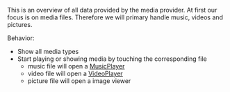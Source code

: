 This is an overview of all data provided by the media provider. At first our focus is on media files. Therefore we will primary handle music, videos and pictures.

Behavior:
* Show all media types
* Start playing or showing media by touching the corresponding file
    * music file will open a [MusicPlayer](./MusicPlayer.md)
    * video file will open a [VideoPlayer](./VideoPlayer.md)
    * picture file will open a image viewer
